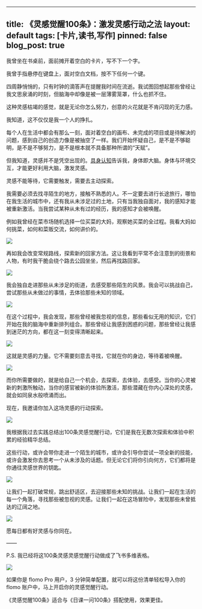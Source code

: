 
---
title: 《灵感觉醒100条》：激发灵感行动之法
layout: default
tags: [卡片,读书,写作]
pinned: false
blog_post: true
---


我曾坐在书桌前，面前摊开着空白的卡片，写不下一个字。

我曾手指悬停在键盘上，面对空白文档，按不下任何一个键。

四周静悄悄的，只有时钟的滴答声在提醒我时间在流逝。我试图回想起那些曾经让我文思泉涌的时刻，但脑海中却像是被一层薄雾笼罩，什么也抓不住。

这种灵感枯竭的感觉，就是无论你怎么努力，创意的火花就是不肯闪现的无力感。

我知道，这不仅仅是我一个人的挣扎。

每个人在生活中都会有那么一刻，面对着空白的画布、未完成的项目或是待解决的问题，感到自己的创造力像是被抽空了一样。我们开始怀疑自己，是不是不够聪明，是不是不够努力，是不是根本就不具备那种所谓的“天赋”。

但我知道，灵感并不是凭空出现的。[具身认知](https://www.cnfeat.com/2016/07/31/Embodied-Cognition.html)告诉我，身体即大脑。身体与环境交互，才能更好利用大脑，激发灵感。

灵感不能等待，它需要触发，需要去主动探索。

我需要必须去找寻陌生的地方，接触不熟悉的人。不一定要去进行长途旅行，哪怕在我生活的城市中，还有我从未涉足过的土地，只有当我独自面对，我的感知才能被重新激活。当我尝试某种从未有过的经历，我的感知才会被唤醒。

例如我曾经在菜市场随机选择一位买菜的大妈，观察她买菜的全过程。我看大妈如何挑菜，如何和菜贩交流，如何讲价的。

![](/images/Inspiration1.png)

再如我会改变常规路线，探索新的回家方法。这让我看到平常不会注意到的街景和人物，有时我干脆会绕个路去公园坐坐，然后再找路回家。


![](/images/Inspiration2.png)

我会独自走进那些从未涉足的街道，去感受那些陌生的风景。我会可以挑战自己，尝试那些从未做过的事情，去体验那些未知的领域。

![](/images/Inspiration3.png)

在这个过程中，我会发现，那些曾经被我忽视的信息，那些看似无用的知识，它们开始在我的脑海中重新排列组合。那些曾经让我感到困惑的问题，那些曾经让我感到迷茫的方向，都在这一刻变得清晰起来。

![](/images/Inspiration4.png)

这就是灵感的力量。它不需要刻意去寻找，它就在你的身边，等待着被唤醒。

![](/images/Inspiration5.png)

而你所需要做的，就是给自己一个机会，去探索，去体验，去感受。当你的心灵被新的刺激所触动，当你的感官被新的体验所激活，那些潜藏在你内心深处的灵感，就会如同泉水般喷涌而出。

现在，我邀请你加入这场灵感的行动探索。

![](/images/Inspiration6.png)

我根据我过去实践总结出100条灵感觉醒行动，它们是我在无数次探索和体验中积累的经验精华总结。

这些行动，或许会带你走进一个陌生的城市，或许会引导你尝试一项全新的技能，或许会激发你去思考一个从未涉及的话题。但无论它们将你引向何方，它们都将是你通往灵感世界的钥匙。

![](/images/Inspiration7.png)

让我们一起打破常规，跳出舒适区，去迎接那些未知的挑战。让我们一起在生活的每一个角落，寻找那些被忽视的灵感。让我们一起在这场冒险中，发现那些未曾抵达的辽阔之地。

![](/images/Inspiration9.png)

愿每日都有好灵感与你同在。

——

P.S. 我已经将这100条灵感灵感觉醒行动做成了飞书多维表格。

![](/images/Inspiration8.png)

如果你是 flomo Pro 用户，3 分钟简单配置，就可以将这份清单轻松导入你的flomo 账户中，马上开启你的灵感觉醒行动。

《灵感觉醒100条》适合与《日课一问100条》搭配使用，效果更佳。



